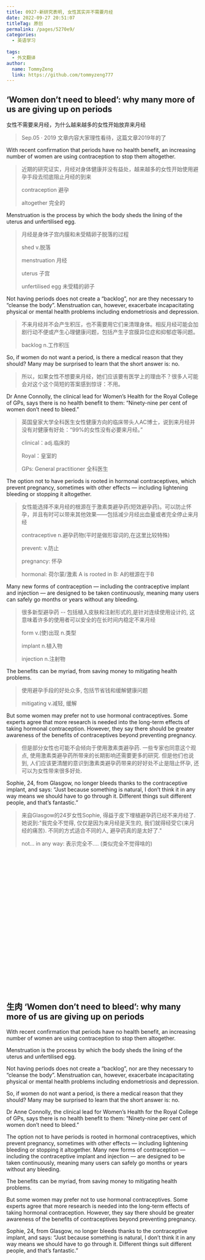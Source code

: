 ```yaml
---
title: 0927-新研究表明, 女性其实并不需要月经
date: 2022-09-27 20:51:07
titleTag: 原创
permalink: /pages/5270e9/
categories:
  - 英语学习
  
tags:
  - 外文翻译
author: 
  name: TommyZeng
  link: https://github.com/tommyzeng777
---
```

## ‘Women don’t need to bleed’: why many more of us are giving up on periods

女性不需要来月经，为什么越来越多的女性开始放弃来月经

>Sep.05 · 2019 文章内容大家理性看待，这篇文章2019年的了

With recent confirmation that periods have no health benefit, an increasing number of women are using contraception to stop them altogether.<!-- more -->
>近期的研究证实，月经对身体健康并没有益处，越来越多的女性开始使用避孕手段去彻底阻止月经的到来
>
>contraception 避孕
>
>altogether 完全的


Menstruation is the process by which the body sheds the lining of the uterus and unfertilised egg. 
>月经是身体子宫内膜和未受精卵子脱落的过程
>
>shed v.脱落
>
>menstruation 月经
>
>uterus 子宫
>
>unfertilised egg 未受精的卵子


Not having periods does not create a “backlog”, nor are they necessary to “cleanse the body”. Menstruation can, however, exacerbate incapacitating physical or mental health problems including endometriosis and depression.
>不来月经并不会产生积压，也不需要用它们来清理身体。相反月经可能会加剧行动不便或产生心理健康问题，包括产生子宫膜异位症和抑郁症等问题。
>
>backlog n.工作积压



So, if women do not want a period, is there a medical reason that they should? Many may be surprised to learn that the short answer is: no.
>所以，如果女性不想要来月经，她们应该要有医学上的理由不？很多人可能会对这个这个简短的答案感到惊讶：不用。

Dr Anne Connolly, the clinical lead for Women’s Health for the Royal College of GPs, says there is no health benefit to them: “Ninety-nine per cent of women don’t need to bleed.”
>英国皇家大学全科医生女性健康方向的临床带头人AC博士，说到来月经并没有对健康有好处：“99%的女性没有必要来月经。”
>
>clinical：adj.临床的
>
>Royal：皇室的
>
>GPs: General practitioner 全科医生


The option not to have periods is rooted in hormonal contraceptives, which prevent pregnancy, sometimes with other effects — including lightening bleeding or stopping it altogether. 
>女性能选择不来月经的根源在于激素类避孕药(短效避孕药)。可以防止怀孕，并且有时可以带来其他效果——包括减少月经出血量或者完全停止来月经
>
>contraceptive n.避孕药物(平时是做形容词的,在这里比较特殊)
>
>prevent: v.防止
>
>pregnancy: 怀孕
>
>hormonal: 荷尔蒙/激素
>A is rooted in B: A的根源在于B


Many new forms of contraception — including the contraceptive implant and injection — are designed to be taken continuously, meaning many users can safely go months or years without any bleeding.
>很多新型避孕药 -- 包括植入皮肤和注射形式的,是针对连续使用设计的, 这意味着许多的使用者可以安全的在长时间内稳定不来月经
>
>form v.(使)出现 n.类型
>
>implant n.植入物
>
>injection n.注射物



The benefits can be myriad, from saving money to mitigating health problems.
>使用避孕手段的好处众多, 包括节省钱和缓解健康问题
>
>mitigating v.减轻, 缓解

But some women may prefer not to use hormonal contraceptives. 
Some experts agree that more research is needed into the long-term effects of taking hormonal contraception. However, they say there should be greater awareness of the benefits of contraceptives beyond preventing pregnancy.
>但是部分女性也可能不会倾向于使用激素类避孕药. 一些专家也同意这个观点, 使用激素类避孕药所带来的长期影响还需要更多的研究. 但是他们也说到, 人们应该更清醒的意识到激素类避孕药带来的好好处不止是阻止怀孕, 还可以为女性带来很多好处.

Sophie, 24, from Glasgow, no longer bleeds thanks to the contraceptive implant, and says: “Just because something is natural, I don’t think it in any way means we should have to go through it. Different things suit different people, and that’s fantastic.”
>来自Glasgow的24岁女性Sophie, 得益于皮下埋植避孕药已经不来月经了. 她说到:"我完全不觉得, 仅仅是因为来月经是天生的, 我们就得经受它(来月经的痛苦). 不同的方式适合不同的人, 避孕药真的是太好了."
>
>not... in any way: 表示完全不.... (类似完全不觉得啥的)




<br><br><br><br><br><br><br><br><br><br><br><br><br><br><br><br><br><br><br><br><br>



## 生肉 ‘Women don’t need to bleed’: why many more of us are giving up on periods

With recent confirmation that periods have no health benefit, an increasing number of women are using contraception to stop them altogether.

Menstruation is the process by which the body sheds the lining of the uterus and unfertilised egg. 

Not having periods does not create a “backlog”, nor are they necessary to “cleanse the body”. Menstruation can, however, exacerbate incapacitating physical or mental health problems including endometriosis and depression.

So, if women do not want a period, is there a medical reason that they should? Many may be surprised to learn that the short answer is: no.

Dr Anne Connolly, the clinical lead for Women’s Health for the Royal College of GPs, says there is no health benefit to them: “Ninety-nine per cent of women don’t need to bleed.”

The option not to have periods is rooted in hormonal contraceptives, which prevent pregnancy, sometimes with other effects — including lightening bleeding or stopping it altogether. Many new forms of contraception — including the contraceptive implant and injection — are designed to be taken continuously, meaning many users can safely go months or years without any bleeding.

The benefits can be myriad, from saving money to mitigating health problems.

But some women may prefer not to use hormonal contraceptives. Some experts agree that more research is needed into the long-term effects of taking hormonal contraception. However, they say there should be greater awareness of the benefits of contraceptives beyond preventing pregnancy.

Sophie, 24, from Glasgow, no longer bleeds thanks to the contraceptive implant, and says: “Just because something is natural, I don’t think it in any way means we should have to go through it. Different things suit different people, and that’s fantastic.”

